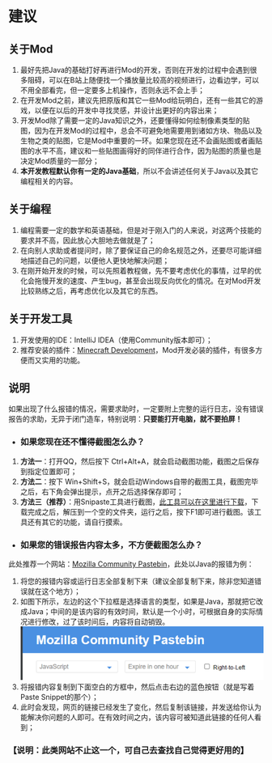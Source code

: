 # 建议

## 关于Mod
1. 最好先把Java的基础打好再进行Mod的开发，否则在开发的过程中会遇到很多阻碍，可以在B站上随便找一个播放量比较高的视频进行，边看边学，可以不用全部看完，但一定要多上机操作，否则永远不会上手；
2. 在开发Mod之前，建议先把原版和其它一些Mod给玩明白，还有一些其它的游戏，以便在以后的开发中寻找灵感，并设计出更好的内容出来；
3. 开发Mod除了需要一定的Java知识之外，还要懂得如何绘制像素类型的贴图，因为在开发Mod的过程中，总会不可避免地需要用到诸如方块、物品以及生物之类的贴图，它是Mod中重要的一环。如果您现在还不会画贴图或者画贴图的水平不高，建议和一些贴图画得好的同伴进行合作，因为贴图的质量也是决定Mod质量的一部分；
4. **本开发教程默认你有一定的Java基础**，所以不会讲述任何关于Java以及其它编程相关的内容。

## 关于编程
1. 编程需要一定的数学和英语基础，但是对于刚入门的人来说，对这两个技能的要求并不高，因此放心大胆地去做就是了；
2. 在向别人求助或者提问时，除了要保证自己的命名规范之外，还要尽可能详细地描述自己的问题，以便他人更快地解决问题；
3. 在刚开始开发的时候，可以先照着教程做，先不要考虑优化的事情，过早的优化会拖慢开发的速度、产生bug，甚至会出现反向优化的情况。在对Mod开发比较熟练之后，再考虑优化以及其它的东西。

## 关于开发工具
1. 开发使用的IDE：IntelliJ IDEA（使用Community版本即可）；
2. 推荐安装的插件：[Minecraft Development](https://plugins.jetbrains.com/plugin/index?xmlId=com.demonwav.minecraft-dev)，Mod开发必装的插件，有很多方便而又实用的功能。

## 说明
如果出现了什么报错的情况，需要求助时，一定要附上完整的运行日志，没有错误报告的求助，无异于闭门造车，特别说明：**只要能打开电脑，就不要拍屏！**&emsp;

- ### 如果您现在还不懂得截图怎么办？
1. **方法一**：打开QQ，然后按下 Ctrl+Alt+A，就会启动截图功能，截图之后保存到指定位置即可；
2. **方法二**：按下 Win+Shift+S，就会启动Windows自带的截图工具，截图完毕之后，右下角会弹出提示，点开之后选择保存即可；
3. **方法三（推荐）**：用Snipaste工具进行截图，[此工具可以在这里进行下载](https://zh.snipaste.com/)，下载完成之后，解压到一个空的文件夹，运行之后，按下F1即可进行截图。该工具还有其它的功能，请自行摸索。

- ### 如果您的错误报告内容太多，不方便截图怎么办？
此处推荐一个网站：[Mozilla Community Pastebin](https://paste.mozilla.org/)，此处以Java的报错为例：
1. 将您的报错内容或运行日志全部复制下来（建议全部复制下来，除非您知道错误就在这个地方）；
2. 如图下所示，左边的这个下拉框是选择语言的类型，如果是Java，那就把它改成Java；中间的是该内容的有效时间，默认是一个小时，可根据自身的实际情况进行修改，过了该时间后，内容将自动销毁。\
![img.png](PasteBin.png)
3. 将报错内容复制到下面空白的方框中，然后点击右边的蓝色按钮（就是写着Paste Snippet的那个）；
4. 此时会发现，网页的链接已经发生了变化，然后复制该链接，并发送给你认为能解决你问题的人即可。在有效时间之内，该内容可被知道此链接的任何人看到；

<h3> 【说明：此类网站不止这一个，可自己去查找自己觉得更好用的】</h3>
